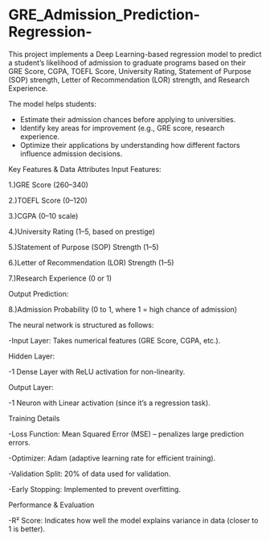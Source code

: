# GRE_Admission_Prediction-Regression-
This project implements a Deep Learning-based regression model to predict a student’s likelihood of admission to graduate programs based on their GRE Score, CGPA, TOEFL Score, University Rating, Statement of Purpose (SOP) strength, Letter of Recommendation (LOR) strength, and Research Experience.

The model helps students:

- Estimate their admission chances before applying to universities.
- Identify key areas for improvement (e.g., GRE score, research experience.
- Optimize their applications by understanding how different factors influence admission decisions.

Key Features & Data Attributes
Input Features:

1.)GRE Score (260–340)

2.)TOEFL Score (0–120)

3.)CGPA (0–10 scale)

4.)University Rating (1–5, based on prestige)

5.)Statement of Purpose (SOP) Strength (1–5)

6.)Letter of Recommendation (LOR) Strength (1–5)

7.)Research Experience (0 or 1)

Output Prediction:

8.)Admission Probability (0 to 1, where 1 = high chance of admission)

The neural network is structured as follows:

-Input Layer: Takes numerical features (GRE Score, CGPA, etc.).

Hidden Layer:

-1 Dense Layer with ReLU activation for non-linearity.

Output Layer:

-1 Neuron with Linear activation (since it’s a regression task).

Training Details

-Loss Function: Mean Squared Error (MSE) – penalizes large prediction errors.

-Optimizer: Adam (adaptive learning rate for efficient training).

-Validation Split: 20% of data used for validation.

-Early Stopping: Implemented to prevent overfitting.

Performance & Evaluation

-R² Score: Indicates how well the model explains variance in data (closer to 1 is better).

